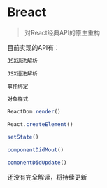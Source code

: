 # Breact
> 对React经典API的原生重构

目前实现的API有：
```JavaScript
JSX语法解析
```
```JavaScript
JSX语法解析
```
```JavaScript
事件绑定
```
```JavaScript
对象样式
```
```JavaScript
ReactDom.render()
```
```JavaScript
React.createElement()
```
```JavaScript
setState()
```
```JavaScript
componentDidMout()
```
```JavaScript
comonentDidUpdate()
```
还没有完全解读，将持续更新

